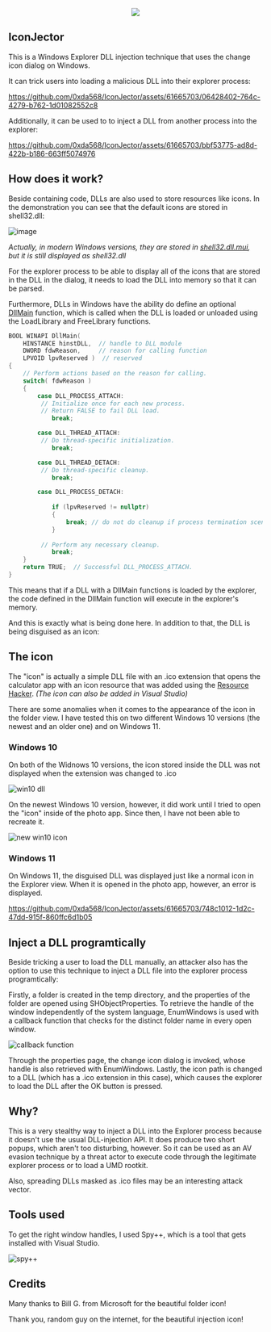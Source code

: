 <p align="center">
    <img src="assets/ficon.png">
</p>

## IconJector
This is a Windows Explorer DLL injection technique that uses the change icon dialog on Windows. 

It can trick users into loading a malicious DLL into their explorer process:

https://github.com/0xda568/IconJector/assets/61665703/06428402-764c-4279-b762-1d01082552c8

Additionally, it can be used to to inject a DLL from another process into the explorer:

https://github.com/0xda568/IconJector/assets/61665703/bbf53775-ad8d-422b-b186-663ff5074976

## How does it work?
Beside containing code, DLLs are also used to store resources like icons. In the demonstration you can see that the default icons are stored in shell32.dll:

![image](https://github.com/user-attachments/assets/4cde2e23-1545-42bd-a120-e5f32e4af1e7)

_Actually, in modern Windows versions, they are stored in [shell32.dll.mui](https://superuser.com/questions/1480268/icons-no-longer-in-imageres-dll-in-windows-10-1903-4kb-file), but it is still displayed as shell32.dll_

For the explorer process to be able to display all of the icons that are stored in the DLL in the dialog, it needs to load the DLL into memory so that it can be parsed.

Furthermore, DLLs in Windows have the ability do define an optional [DllMain](https://learn.microsoft.com/en-us/windows/win32/dlls/dllmain) function, which is called when the DLL is loaded or unloaded using the LoadLibrary and FreeLibrary functions.

```cpp
BOOL WINAPI DllMain(
    HINSTANCE hinstDLL,  // handle to DLL module
    DWORD fdwReason,     // reason for calling function
    LPVOID lpvReserved )  // reserved
{
    // Perform actions based on the reason for calling.
    switch( fdwReason ) 
    { 
        case DLL_PROCESS_ATTACH:
         // Initialize once for each new process.
         // Return FALSE to fail DLL load.
            break;

        case DLL_THREAD_ATTACH:
         // Do thread-specific initialization.
            break;

        case DLL_THREAD_DETACH:
         // Do thread-specific cleanup.
            break;

        case DLL_PROCESS_DETACH:
        
            if (lpvReserved != nullptr)
            {
                break; // do not do cleanup if process termination scenario
            }
            
         // Perform any necessary cleanup.
            break;
    }
    return TRUE;  // Successful DLL_PROCESS_ATTACH.
}
```

This means that if a DLL with a DllMain functions is loaded by the explorer, the code defined in the DllMain function will execute in the explorer's memory.

And this is exactly what is being done here. In addition to that, the DLL is being disguised as an icon:

## The icon
The "icon" is actually a simple DLL file with an .ico extension that opens the calculator app with an icon resource that was added using the [Resource Hacker]("https://www.angusj.com/resourcehacker/"). _(The icon can also be added in Visual Studio)_

There are some anomalies when it comes to the appearance of the icon in the folder view. I have tested this on two different Windows 10 versions (the newest and an older one) and on Windows 11.

### Windows 10
On both of the Widnows 10 versions, the icon stored inside the DLL was not displayed when the extension was changed to .ico

![win10 dll](assets/win10_dll.png)

On the newest Windows 10 version, however, it did work until I tried to open the "icon" inside of the photo app. Since then, I have not been able to recreate it.

![new win10 icon](assets/applied_icon.png)

### Windows 11
On Windows 11, the disguised DLL was displayed just like a normal icon in the Explorer view. When it is opened in the photo app, however, an error is displayed.


https://github.com/0xda568/IconJector/assets/61665703/748c1012-1d2c-47dd-915f-860ffc6d1b05

## Inject a DLL programtically
Beside tricking a user to load the DLL manually, an attacker also has the option to use this technique to inject a DLL file into the explorer process programtically:

Firstly, a folder is created in the temp directory, and the properties of the folder are opened using SHObjectProperties. To retrieve the handle of the window independently of the system language, EnumWindows is used with a callback function that checks for the distinct folder name in every open window. 

![callback function](assets/callback1.png) 

Through the properties page, the change icon dialog is invoked, whose handle is also retrieved with EnumWindows. Lastly, the icon path is changed to a DLL (which has a .ico extension in this case), which causes the explorer to load the DLL after the OK button is pressed.

## Why?
This is a very stealthy way to inject a DLL into the Explorer process because it doesn't use the usual DLL-injection API. It does produce two short popups, which aren't too disturbing, however. So it can be used as an AV evasion technique by a threat actor to execute code through the legitimate explorer process or to load a UMD rootkit. 

Also, spreading DLLs masked as .ico files may be an interesting attack vector.

## Tools used
To get the right window handles, I used Spy++, which is a tool that gets installed with Visual Studio. 

![spy++](assets/spy_pp1.png)

## Credits
Many thanks to Bill G. from Microsoft for the beautiful folder icon!

Thank you, random guy on the internet, for the beautiful injection icon!
